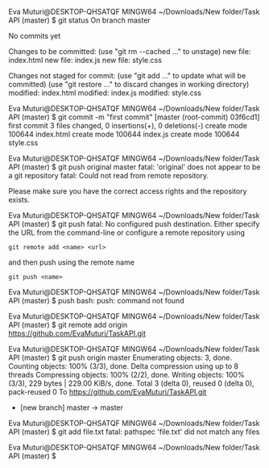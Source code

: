 
Eva Muturi@DESKTOP-QHSATQF MINGW64 ~/Downloads/New folder/Task API (master)
$ git status
On branch master

No commits yet

Changes to be committed:
  (use "git rm --cached <file>..." to unstage)
        new file:   index.html
        new file:   index.js
        new file:   style.css

Changes not staged for commit:
  (use "git add <file>..." to update what will be committed)
  (use "git restore <file>..." to discard changes in working directory)
        modified:   index.html
        modified:   index.js
        modified:   style.css


Eva Muturi@DESKTOP-QHSATQF MINGW64 ~/Downloads/New folder/Task API (master)
$ git commit -m "first commit"
[master (root-commit) 03f6cd1] first commit
 3 files changed, 0 insertions(+), 0 deletions(-)
 create mode 100644 index.html
 create mode 100644 index.js
 create mode 100644 style.css

Eva Muturi@DESKTOP-QHSATQF MINGW64 ~/Downloads/New folder/Task API (master)
$ git push original master
fatal: 'original' does not appear to be a git repository
fatal: Could not read from remote repository.

Please make sure you have the correct access rights
and the repository exists.

Eva Muturi@DESKTOP-QHSATQF MINGW64 ~/Downloads/New folder/Task API (master)
$ git push
fatal: No configured push destination.
Either specify the URL from the command-line or configure a remote repository using

    git remote add <name> <url>

and then push using the remote name

    git push <name>


Eva Muturi@DESKTOP-QHSATQF MINGW64 ~/Downloads/New folder/Task API (master)
$ push
bash: push: command not found

Eva Muturi@DESKTOP-QHSATQF MINGW64 ~/Downloads/New folder/Task API (master)
$ git remote add origin https://github.com/EvaMuturi/TaskAPI.git

Eva Muturi@DESKTOP-QHSATQF MINGW64 ~/Downloads/New folder/Task API (master)
$ git push origin master
Enumerating objects: 3, done.
Counting objects: 100% (3/3), done.
Delta compression using up to 8 threads
Compressing objects: 100% (2/2), done.
Writing objects: 100% (3/3), 229 bytes | 229.00 KiB/s, done.
Total 3 (delta 0), reused 0 (delta 0), pack-reused 0
To https://github.com/EvaMuturi/TaskAPI.git
 * [new branch]      master -> master

Eva Muturi@DESKTOP-QHSATQF MINGW64 ~/Downloads/New folder/Task API (master)
$ git add file.txt
fatal: pathspec 'file.txt' did not match any files

Eva Muturi@DESKTOP-QHSATQF MINGW64 ~/Downloads/New folder/Task API (master)
$
